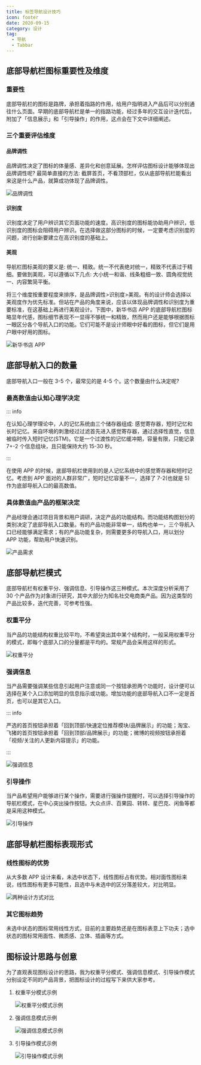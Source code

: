 ```yaml
---
title: 标签导航设计技巧
icon: footer
date: 2020-09-15
category: 设计
tag:
  - 导航
  - Tabbar
---
```


## 底部导航栏图标重要性及维度

### 重要性

底部导航栏的图标是路牌，承担着指路的作用，给用户指明进入产品后可以分别通往什么页面。早期的底部导航栏是单一的指路功能，经过多年的交互设计迭代后，附加了「信息展示」和「引导操作」的作用，这点会在下文中详细阐述。

### 三个重要评估维度

#### 品牌调性

品牌调性决定了图标的体量感、差异化和创意延展。怎样评估图标设计能够体现出品牌调性呢? 最简单直接的方法: 截屏首页，不看顶部栏，仅从底部导航栏能看出来这是什么产品，就算成功体现了品牌调性。

![品牌调性](./assets/tabbar-style.jpg)

#### 识别度

识别度决定了用户辨识其它页面功能的速度。高识别度的图标能协助用户辨识，低识别度的图标会阻碍用户辨识。在选择做这部分图标的时候，一定要考虑识别度的问题，进行创新要建立在高识别度的基础上。

#### 美观

导航栏图标美观的要义是: 统一、精致。统一不代表绝对统一，精致不代表过于精细。要做到美观，可以遵循以下几点: 大小统一和谐、线条粗细一致、圆角视觉统一、内容繁简平衡。

将三个维度按重要程度来排序，是品牌调性>识别度>美观。有的设计师会选择以美观度作为优先标准。但站在产品的角度来说，应该以体现品牌调性和识别度为重要标准，在这基础上再进行美观设计。下图中，新华书店 APP 的底部导航栏图标略显年代感，图标细节表现不一显得不够统一和精致，然而用户还是能够根据图标一眼区分各个导航入口的功能。它们可能不是设计师眼中好看的图标，但它们是用户眼中好用的图标。

![新华书店 APP](./assets/xinhua.jpg)

## 底部导航入口的数量

底部导航入口一般在 3-5 个，最常见的是 4-5 个。这个数量由什么决定呢?

### 最高数值由认知心理学决定

::: info

在认知心理学理论中，人的记忆系统由三个储存器组成: 感觉寄存器，短时记忆和长时记忆。来自环境的刺激经过过滤首先进入感觉寄存器，通过选择性直觉，信息被临时传入短时记忆(STM)。它是一个过渡性的记忆缓冲期，容量有限，只能记录 7+-2 个信息组块，且只能保持大约 15-30 秒。

:::

在使用 APP 的时候，底部导航栏使用到的是人记忆系统中的感觉寄存器和短时记忆。考虑到 APP 面对的人群非常广，短时记忆容量不一，选择了 7-2(也就是 5)作为底部导航入口的最高数值。

### 具体数值由产品的框架决定

产品经理会通过项目背景和用户调研，决定产品的功能结构。而功能结构图划分的类别决定了底部导航入口数量。有的产品功能非常单一，结构也单一，三个导航入口已经能够满足需求；有的产品功能复杂，则需要更多的导航入口，用以划分 APP 功能，帮助用户快速识别。

![产品需求](./assets/tabbar-needs.jpg)

## 底部导航栏模式

底部导航栏有权重平分、强调信息、引导操作这三种模式。本次深度分析采用了 30 个产品作为对象进行研究，其中大部分为知名社交电商类产品。因为这类型的产品比较多，迭代完善，可参考性强。

### 权重平分

当产品的功能结构权重比较平均，不希望突出其中某个结构时，一般采用权重平分的模式，即每个底部入口的分量都是平均的。常规产品会采用这样的形式。

![权重平分](./assets/tabbar-same-weight.jpg)

### 强调信息

当产品需要强调某些信息引起用户注意或同一个按钮承担两个功能时，设计便可以选择在某个入口添加明显的信息指示或功能。增加功能的底部导航入口不一定是首页，也可以是其它入口。

::: info

严选的首页按钮承担着「回到顶部/快速定位推荐模块/品牌展示」的功能；淘宝、飞猪的首页按钮承担着「回到顶部/品牌展示」的功能；微博的视频按钮承担着「视频/关注的人更新内容提示」的功能。

:::

![强调信息](./assets/tabbar-yanxuan.jpg)

### 引导操作

当产品希望用户能够进行某个操作，需要进行强操作提醒时，可以选择引导操作的导航栏模式，在中心突出操作按钮。大众点评、百果园、转转、星巴克、闲鱼等都是采用这种模式。

![引导操作](./assets/tabbar-guide.jpg)

## 底部导航栏图标表现形式

### 线性图标的优势

从大多数 APP 设计来看，未选中状态下，线性图标占有优势。相对面性图标来说，线性图标有更多可能性，且选中与未选中的区分落差较大，对比明显。

![两种设计方式对比](./assets/tabbar-icon-style.jpg)

### 其它图标趋势

未选中状态的图标常用线性方式，目前的主要趋势还是在图标表意上下功夫；选中状态的图标常用面性、微质感、立体、插画等方式。

## 图标设计思路与创意

为了直观表现图标设计的思路，我为权重平分模式、强调信息模式、引导操作模式分别设定不同的产品背景，把图标设计的过程写下来供大家参考。

1. 权重平分模式示例

   ![权重平分模式示例](./assets/tenghe.jpg)

1. 强调信息模式示例

   ![强调信息模式示例](./assets/zizaixiong.jpg)

1. 引导操作模式示例

   ![引导操作模式示例](./assets/yuyou.jpg)

